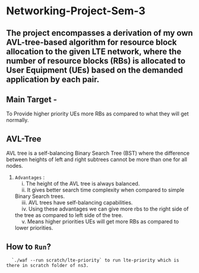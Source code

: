 # **Networking-Project-Sem-3**
## The project encompasses a derivation of my own AVL-tree-based algorithm for resource block allocation to the given LTE network, where the number of resource blocks (RBs) is allocated to User Equipment (UEs) based on the demanded application by each pair.
## Main Target - 
To Provide higher priority UEs more
RBs as compared to what they will get normally.
## AVL-Tree
AVL tree is a self-balancing Binary Search Tree (BST)
where the difference between heights of left and right subtrees
cannot be more than one for all nodes.
1) `Advantages` :<br>
  &emsp; i. The height of the AVL tree is always balanced.<br>
  &emsp; ii. It gives better search time complexity when compared to
simple Binary Search trees.<br> 
  &emsp; iii. AVL trees have self-balancing capabilities.<br>
  &emsp; iv. Using these advantages we can give more rbs to the right side of the tree as compared to left side of the tree.<br>
  &emsp; v. Means higher priorities UEs will get more RBs as compared to lower priorities.<br>
  
## How to `Run`?
      `./waf --run scratch/lte-priority` to run lte-priority which is there in scratch folder of ns3.
